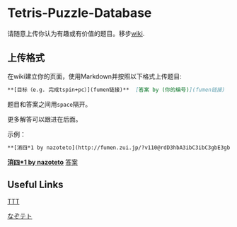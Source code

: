 # Tetris-Puzzle-Database

请随意上传你认为有趣或有价值的题目。移步[wiki](https://github.com/ThetaOmega01/Tetris-Puzzle-Database/wiki).

## 上传格式

在wiki建立你的页面，使用Markdown并按照以下格式上传题目:

```markdown
**[目标（e.g. 完成tspin+pc）](fumen链接)**	[答案 by (你的编号)](fumen链接) 
```

题目和答案之间用`space`隔开。

更多解答可以跟进在后面。

示例：

```markdown
**[消四*1 by nazoteto](http://fumen.zui.jp/?v110@rdD3hbA3ibC3ibC3gbE3gbJ3gbI3gbI3gbI3gbC3pb?AoUYAFLDmClcJSAVDEHBEooRBKoAVB0HMMC)	**
```

**[消四*1 by nazoteto](http://fumen.zui.jp/?v110@rdD3hbA3ibC3ibC3gbE3gbJ3gbI3gbI3gbI3gbC3pb?AoUYAFLDmClcJSAVDEHBEooRBKoAVB0HMMC)**	[答案](http://fumen.zui.jp/?v115@fgD8BeA8CeC8CeC8AeE8AeJ8AeI8AeI8AeI8AeC8Je?G0XYAFLDmClcJSAVDEHBEooRBKoAVB0HMMCvhE9XBMSBvWB?ZnBAAA)

## Useful Links

[TTT](http://139.199.75.237/TTT/)

[なぞテト](http://139.199.75.237/nazo/)

